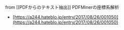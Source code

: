 
from [[PDFからのテキスト抽出]]
PDFMinerの座標系解析
- [https://a244.hateblo.jp/entry/2017/08/26/001050](https://a244.hateblo.jp/entry/2017/08/26/001050)
